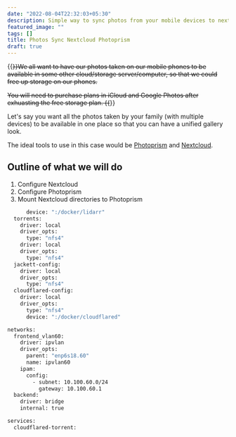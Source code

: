 ```yaml
---
date: "2022-08-04T22:32:03+05:30"
description: Simple way to sync photos from your mobile devices to nextcloud
featured_image: ""
tags: []
title: Photos Sync Nextcloud Photoprism
draft: true
---
```

{{<strike>}}We all want to have our photos taken on our mobile phones to be available in some other cloud/storage server/computer, so that we could free up storage on our phones.

You will need to purchase plans in iCloud and Google Photos after exhuasting the free storage plan.
{{</strike>}}

Let's say you want all the photos taken by your family (with multiple devices) to be available in one place so that you can have a unified gallery look.

The ideal tools to use in this case would be [Photoprism](https://github.com/photoprism/photoprism) and [Nextcloud](https://github.com/nextcloud).

## Outline of what we will do
1. Configure Nextcloud
1. Configure Photoprism
1. Mount Nextcloud directories to Photoprism

```dockerfile
      device: ":/docker/lidarr"
  torrents:
    driver: local
    driver_opts:
      type: "nfs4"
    driver: local
    driver_opts:
      type: "nfs4"
  jackett-config:
    driver: local
    driver_opts:
      type: "nfs4"
  cloudflared-config:
    driver: local
    driver_opts:
      type: "nfs4"
      device: ":/docker/cloudflared"

networks:
  frontend_vlan60:
    driver: ipvlan
    driver_opts:
      parent: "enp6s18.60"
      name: ipvlan60
    ipam:
      config:
        - subnet: 10.100.60.0/24
          gateway: 10.100.60.1
  backend:
    driver: bridge
    internal: true

services:
  cloudflared-torrent:
```